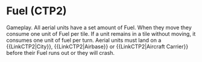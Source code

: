 # Fuel (CTP2)

Gameplay.
All aerial units have a set amount of Fuel. When they move they consume one unit of Fuel per tile. If a unit remains in a tile without moving, it consumes one unit of fuel per turn. Aerial units must land on a {{LinkCTP2|City}}, {{LinkCTP2|Airbase}} or {{LinkCTP2|Aircraft Carrier}} before their Fuel runs out or they will crash.